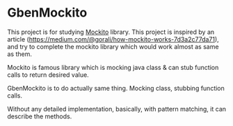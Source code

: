 # GbenMockito

This project is for studying [Mockito](https://site.mockito.org/) library.
This project is inspired by an article (https://medium.com/@gorali/how-mockito-works-7d3a2c77da71), and try to complete the mockito library which would work almost as same as them.

Mockito is famous library which is mocking java class & can stub function calls to return desired value.

GbenMockito is to do actually same thing. Mocking class, stubbing function calls.

Without any detailed implementation, basically, with pattern matching, it can describe the methods.